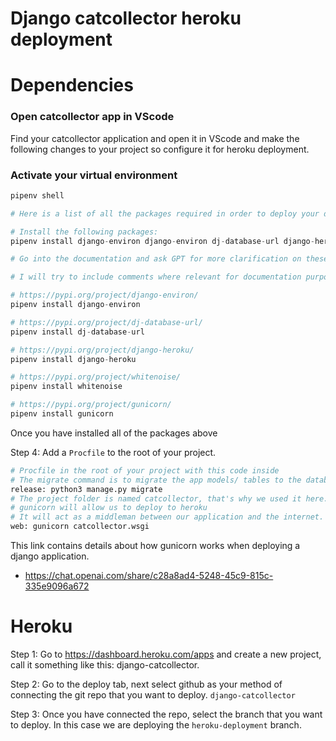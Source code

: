 # Django catcollector heroku deployment

# Dependencies

### Open catcollector app in VScode
Find your catcollector application and open it in VScode and make the following changes to your project so configure it for heroku deployment.

### Activate your virtual environment

```python
pipenv shell
```

``` python
# Here is a list of all the packages required in order to deploy your django application to heroku.

# Install the following packages:
pipenv install django-environ django-environ dj-database-url django-heroku whitenoise gunicorn

# Go into the documentation and ask GPT for more clarification on these packages as the need arises during the deployment process. 

# I will try to include comments where relevant for documentation purposes. Look for hints in the code blocks below.

# https://pypi.org/project/django-environ/
pipenv install django-environ

# https://pypi.org/project/dj-database-url/
pipenv install dj-database-url

# https://pypi.org/project/django-heroku/
pipenv install django-heroku

# https://pypi.org/project/whitenoise/
pipenv install whitenoise

# https://pypi.org/project/gunicorn/
pipenv install gunicorn
```
Once you have installed all of the packages above 

Step 4: Add a `Procfile` to the root of your project.

```python
# Procfile in the root of your project with this code inside
# The migrate command is to migrate the app models/ tables to the database hosted in heroku servers.
release: python3 manage.py migrate
# The project folder is named catcollector, that's why we used it here. 
# gunicorn will allow us to deploy to heroku 
# It will act as a middleman between our application and the internet.
web: gunicorn catcollector.wsgi 
```
This link contains details about how gunicorn works when deploying a django application.

- https://chat.openai.com/share/c28a8ad4-5248-45c9-815c-335e9096a672














# Heroku

Step 1: Go to https://dashboard.heroku.com/apps and create a new project, call it something like this: django-catcollector.

Step 2: Go to the deploy tab, next select github as your method of connecting the git repo that you want to deploy. `django-catcollector`

Step 3: Once you have connected the repo, select the branch that you want to deploy. In this case we are deploying the `heroku-deployment` branch.










